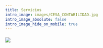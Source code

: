 ```yaml
---
title: Servicios
intro_image: images/CESA_CONTABILIDAD.jpg
intro_image_absolute: false
intro_image_hide_on_mobile: true
---
```

###### ![](/images/logo/logo-cesa.png)
